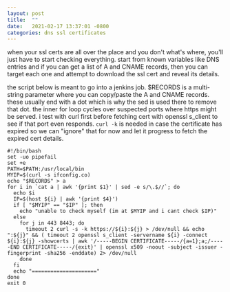 ```yaml
---
layout: post
title:  ""
date:   2021-02-17 13:37:01 -0800
categories: dns ssl certificates
---
```

when your ssl certs are all over the place and you don't what's where, you'll just have to start checking everything. start from known variables like DNS entries and if you can get a list of A and CNAME records, then you can target each one and attempt to download the ssl cert and reveal its details.

the script below is meant to go into a jenkins job. $RECORDS is a multi-string parameter where you can copy/paste the A and CNAME records. these usually end with a dot which is why the sed is used there to remove that dot.
the inner for loop cycles over suspected ports where https might be served.
i test with curl first before fetching cert with openssl s_client to see if that port even responds. `curl -k` is needed in case the certificate has expired so we can "ignore" that for now and let it progress to fetch the expired cert details.

```
#!/bin/bash
set -uo pipefail
set +e
PATH=$PATH:/usr/local/bin
MYIP=$(curl -s ifconfig.co)
echo "$RECORDS" > a
for i in `cat a | awk '{print $1}' | sed -e s/\.$//`; do
  echo $i
  IP=$(host ${i} | awk '{print $4}')
  if [ "$MYIP" == "$IP" ]; then
    echo "unable to check myself (im at $MYIP and i cant check $IP)"
  else
    for j in 443 8443; do
      timeout 2 curl -s -k https://${i}:${j} > /dev/null && echo ":${j}" && ( timeout 2 openssl s_client -servername ${i} -connect ${i}:${j} -showcerts | awk '/-----BEGIN CERTIFICATE-----/{a=1};a;/-----END CERTIFICATE-----/{exit}' | openssl x509 -noout -subject -issuer -fingerprint -sha256 -enddate) 2> /dev/null
    done
  fi
  echo "====================="
done
exit 0
```
